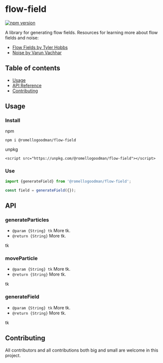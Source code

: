 # flow-field

[![npm version](https://badge.fury.io/js/@romellogoodman/flow-field.svg)](https://badge.fury.io/js/@romellogoodman/flow-field)

A library for generating flow fields. Resources for learning more about flow fields and noise:

- [Flow Fields by Tyler Hobbs](https://tylerxhobbs.com/essays/2020/flow-fields)
- [Noise by Varun Vachhar](https://varun.ca/noise/)

## Table of contents

- [Usage](#usage)
- [API Reference](#api)
- [Contributing](#contributing)

## Usage

### Install

npm

```
npm i @romellogoodman/flow-field
```

unpkg

```
<script src="https://unpkg.com/@romellogoodman/flow-field"></script>
```

### Use

```js
import {generateField} from '@romellogoodman/flow-field';

const field = generateField({});
```

## API

### generateParticles

- `@param {String} tk` More tk.
- `@return {String}` More tk.

tk

### moveParticle

- `@param {String} tk` More tk.
- `@return {String}` More tk.

tk

### generateField

- `@param {String} tk` More tk.
- `@return {String}` More tk.

tk

## Contributing

All contributors and all contributions both big and small are welcome in this project.
